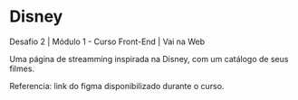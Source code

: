 # Disney
Desafio 2 | Módulo 1 - Curso Front-End | Vai na Web 

Uma página de streamming inspirada na Disney, com um catálogo de seus filmes.

Referencia: link do figma disponibilizado durante o curso.